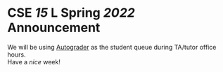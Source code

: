 # CSE _15_ L Spring _2022_ Announcement
We will be using [Autograder](https://autograder.ucsd.edu) as the student queue during TA/tutor office hours.  
Have a _nice_ week!
